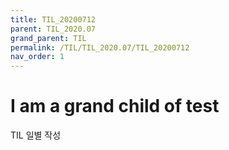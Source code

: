 ```yaml
---
title: TIL_20200712
parent: TIL_2020.07
grand_parent: TIL
permalink: /TIL/TIL_2020.07/TIL_20200712
nav_order: 1
---
```


# I am a grand child of test

TIL 일별 작성
